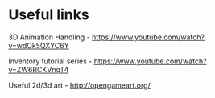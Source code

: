 # Useful links

3D Animation Handling - https://www.youtube.com/watch?v=wdOk5QXYC6Y

Inventory tutorial series - https://www.youtube.com/watch?v=ZW6RCKVnqT4

Useful 2d/3d art - http://opengameart.org/
